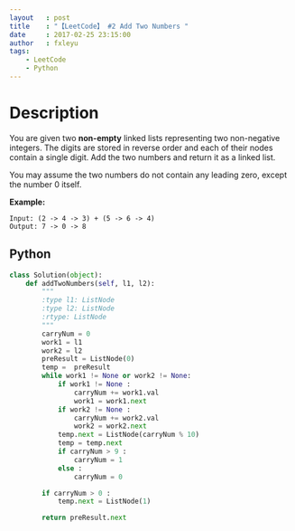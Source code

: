 ```yaml
---
layout   : post
title    : "【LeetCode】 #2 Add Two Numbers "
date     : 2017-02-25 23:15:00
author   : fxleyu
tags:
    - LeetCode
    - Python
---
```


# Description
You are given two **non-empty** linked lists representing two non-negative integers. The digits are stored in reverse order and each of their nodes contain a single digit. Add the two numbers and return it as a linked list.

You may assume the two numbers do not contain any leading zero, except the number 0 itself.

**Example:**
```
Input: (2 -> 4 -> 3) + (5 -> 6 -> 4)
Output: 7 -> 0 -> 8
```

## Python
```Python
class Solution(object):
    def addTwoNumbers(self, l1, l2):
        """
        :type l1: ListNode
        :type l2: ListNode
        :rtype: ListNode
        """
        carryNum = 0
        work1 = l1
        work2 = l2
        preResult = ListNode(0)
        temp =  preResult
        while work1 != None or work2 != None:
            if work1 != None :
                carryNum += work1.val
                work1 = work1.next
            if work2 != None :
                carryNum += work2.val
                work2 = work2.next
            temp.next = ListNode(carryNum % 10)
            temp = temp.next
            if carryNum > 9 :
                carryNum = 1
            else :
                carryNum = 0

        if carryNum > 0 :
            temp.next = ListNode(1)

        return preResult.next
```
